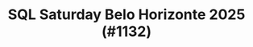 ---
layout: event
title: "SQL Saturday Belo Horizonte 2025 (#1132)"
subtitle: ""
tags: ["Belo Horizonte", "Brazil", "physical", "2025", "South America"]
thumb: /assets/img/logos/Just_icon_Color_small.png
comments: false
data: SQLSat1132
---